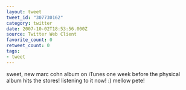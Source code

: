 ```yaml
---
layout: tweet
tweet_id: "307730162"
category: twitter
date: 2007-10-02T18:53:56.000Z
source: Twitter Web Client
favorite_count: 0
retweet_count: 0
tags:
- tweet
---
```


sweet, new marc cohn album on iTunes one week before the physical album hits the stores!  listening to it now!  :)  mellow pete!
